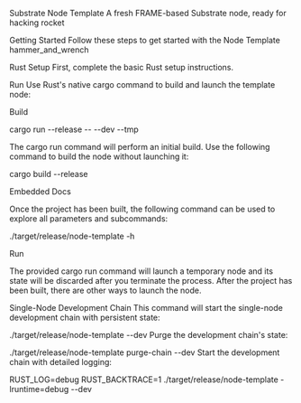 Substrate Node Template
A fresh FRAME-based Substrate node, ready for hacking rocket

Getting Started
Follow these steps to get started with the Node Template hammer_and_wrench

Rust Setup
First, complete the basic Rust setup instructions.

Run
Use Rust's native cargo command to build and launch the template node:

Build

cargo run --release -- --dev --tmp

The cargo run command will perform an initial build. Use the following command to build the node without launching it:

cargo build --release

Embedded Docs

Once the project has been built, the following command can be used to explore all parameters and subcommands:

./target/release/node-template -h

Run

The provided cargo run command will launch a temporary node and its state will be discarded after you terminate the process. After the project has been built, there are other ways to launch the node.

Single-Node Development Chain
This command will start the single-node development chain with persistent state:

./target/release/node-template --dev
Purge the development chain's state:

./target/release/node-template purge-chain --dev
Start the development chain with detailed logging:

RUST_LOG=debug RUST_BACKTRACE=1 ./target/release/node-template -lruntime=debug --dev
